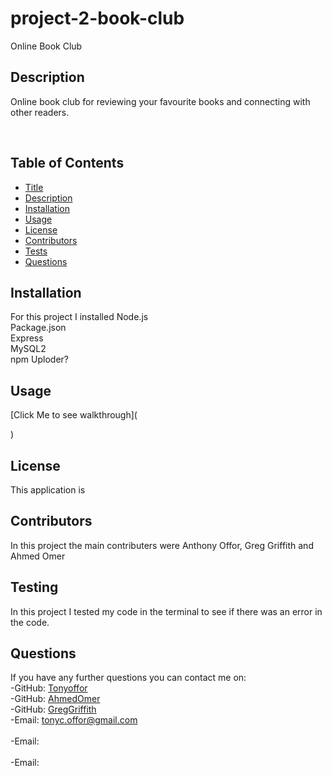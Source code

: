 # project-2-book-club





Online Book Club <br />


  ## Description
  
Online book club for reviewing your favourite books and connecting with other readers.



   <br />
 
  ## Table of Contents
  - [Title](#title)
  - [Description](#description)
  - [Installation](#installation)
  - [Usage](#usage)
  - [License](#license)
  - [Contributors](#contributors)
  - [Tests](#tests)
  - [Questions](#questions)

  ## Installation
For this project I installed Node.js <br> Package.json <br> Express <br> MySQL2 <br> npm Uploder? 

## Usage


[Click Me to see walkthrough](
    
)  <br />
## License

This application is  


## Contributors
In this project the main contributers were Anthony Offor, Greg Griffith and Ahmed Omer

## Testing
In this project I tested my code in the terminal to see if there was an error in the code.

## Questions
If you have any further questions you can contact me on:<br />
  -GitHub: [Tonyoffor](https://github.com/Tonyoffor)<br />
  -GitHub: [AhmedOmer]()<br>
  -GitHub: [GregGriffith]()
<br />
  -Email: tonyc.offor@gmail.com<br /><br />
  -Email: <br /><br />
  -Email: <br /><br />


